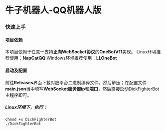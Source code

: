 # 牛子机器人-QQ机器人版
### 快速上手
#### 项目依赖
本项目依赖于任意一支持**正向WebSocket协议**的**OneBotV11**实现。
Linux环境推荐使用：**NapCatQQ**
Windows环境推荐使用：**LLOneBot**

#### 启动及配置
前往**Releases**界面下载对应平台二进制编译文件，然后解压；在配置文件**main.json**当中填写**WebSocket服务器ip**和**端口**，然后直接启动DickFighterBot主程序即可。

##### Linux环境下，执行：
```
chmod +x DickFighterBot
./DickFighterBot
```
